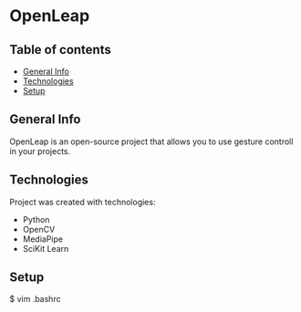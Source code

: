 # OpenLeap

## Table of contents
* [General Info](#general-info)
* [Technologies](#technologies)
* [Setup](#setup)

## General Info
OpenLeap is an open-source project that allows you to use gesture controll in your projects. 

## Technologies

Project was created with technologies:

* Python
* OpenCV
* MediaPipe
* SciKit Learn

## Setup

$ vim .bashrc
